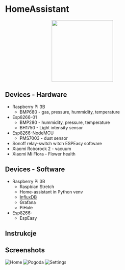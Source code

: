 # HomeAssistant

<p align="center"><img src="https://github.com/home-assistant/home-assistant-assets/raw/master/loading-screen.gif" width="200"></p>

## Devices - Hardware

* Raspberry Pi 3B
  - BMP680 - gas, pressure, hummidity, temperature
* Esp8266-01 
  - BMP280 - hummidity, pressure, temperature
  - BH1750 - Light intensity sensor
* Esp8266-NodeMCU
  - PMS7003 - dust sensor
* Sonoff relay-switch witch ESPEasy software
* Xiaomi Roborock 2 - vacuum
* Xiaomi Mi Flora - Flower health

## Devices - Software

* Raspberry Pi 3B
  - Raspbian Stretch
  - Home-assistant in Python venv
  - [InfluxDB]
  - Grafana 
  - PiHole
* Esp8266:
  - EspEasy

## Instrukcje

[Operacje z HA]:(../master/info/Help.md)

[Instalacja Grafany]:(../master/info/Grafana.md)

[InfluxDB]:(../master/info/InfluxDB.md)

## Screenshots

![Home](../master/info/screenshots/ha_home.png)
![Pogoda](../master/info/screenshots/ha_pogoda.png)
![Settings](../master/info/screenshots/ha_settings.png)
